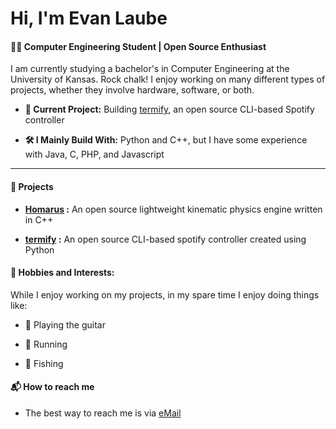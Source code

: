 # Hi, I'm Evan Laube

#### 🧑‍💻 Computer Engineering Student | Open Source Enthusiast

I am currently studying a bachelor's in Computer Engineering at the University of Kansas. Rock chalk! I enjoy working on many different types of projects, whether they involve hardware, software, or both. 

- **🎯 Current Project:** Building [termify](https://github.com/evanlaube/termify), an open source CLI-based Spotify controller

- **🛠️ I Mainly Build With:** Python and C++, but I have some experience with Java, C, PHP, and Javascript

---

#### 🚀 Projects
 - **[Homarus](https://github.com/evanlaube/homarus) :** An open source lightweight kinematic physics engine written in C++

 - **[termify](https://github.com/evanlaube/termify) :** An open source CLI-based spotify controller created using Python

#### 🎸 Hobbies and Interests:
While I enjoy working on my projects, in my spare time I enjoy doing things like:

- 🎸 Playing the guitar

- 🏃 Running

- 🎣 Fishing


#### 📬 How to reach me
 - The best way to reach me is via [eMail](mailto:laubeevan@gmail.com)






<!--
**evanlaube/evanlaube** is a ✨ _special_ ✨ repository because its `README.md` (this file) appears on your GitHub profile.

Here are some ideas to get you started:

- 🔭 I’m currently working on ...
- 🌱 I’m currently learning ...
- 👯 I’m looking to collaborate on ...
- 🤔 I’m looking for help with ...
- 💬 Ask me about ...
- 📫 How to reach me: ...
- 😄 Pronouns: ...
- ⚡ Fun fact: ...
-->
